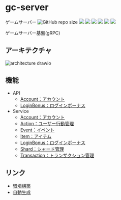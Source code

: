 # gc-server
ゲームサーバー
![GitHub repo size](https://img.shields.io/github/repo-size/game-core/gc-server)
<img src="https://img.shields.io/badge/-Go-76E1FE.svg?logo=go&style=plastic">
<img src="https://img.shields.io/badge/-Nuxt.js-00C58E.svg?logo=nuxt.js&style=plastic">
<img src="https://img.shields.io/badge/-Typescript-007ACC.svg?logo=typescript&style=plastic">
<img src="https://img.shields.io/badge/-Mysql-4479A1.svg?logo=mysql&style=plastic">
<img src="https://img.shields.io/badge/-Redis-D82C20.svg?logo=redis&style=plastic">
<img src="https://img.shields.io/badge/-Kubernetes-326CE5.svg?logo=kubernetes&style=plastic">

ゲームサーバー基盤(gRPC)

## アーキテクチャ
![architecture drawio](https://github.com/game-core/gc-server/assets/71867595/d43b608d-89eb-4d32-8bb1-b2fac7fa9815)

## 機能
- API
    - [Account：アカウント](https://github.com/game-core/gc-server/blob/main/docs/md/function/api/account.md)
    - [LoginBonus：ログインボーナス](https://github.com/game-core/gc-server/blob/main/docs/md/function/api/loginBonus.md)
- Service
    - [Account：アカウント](https://github.com/game-core/gc-server/blob/main/docs/md/function/service/account.md)
    - [Action：ユーザー行動管理](https://github.com/game-core/gc-server/blob/main/docs/md/function/service/action.md)
    - [Event：イベント](https://github.com/game-core/gc-server/blob/main/docs/md/function/service/event.md)
    - [Item：アイテム](https://github.com/game-core/gc-server/blob/main/docs/md/function/service/item.md)
    - [LoginBonus：ログインボーナス](https://github.com/game-core/gc-server/blob/main/docs/md/function/service/loginBonus.md)
    - [Shard：シャード管理](https://github.com/game-core/gc-server/blob/main/docs/md/function/service/shard.md)
    - [Transaction：トランザクション管理](https://github.com/game-core/gc-server/blob/main/docs/md/function/service/transaction.md)
## リンク
- [環境構築](./docs/md/environment.md)
- [自動生成](./docs/md/generator.md)
